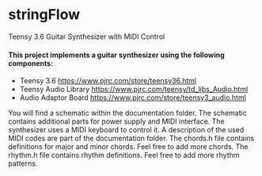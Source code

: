 # stringFlow
Teensy 3.6 Guitar Synthesizer with MIDI Control
#### This project implements a guitar synthesizer using the following components:
* Teensy 3.6 https://www.pjrc.com/store/teensy36.html
* Teensy Audio Library https://www.pjrc.com/teensy/td_libs_Audio.html
* Audio Adaptor Board https://www.pjrc.com/store/teensy3_audio.html

You will find a schematic within the documentation folder. The schematic contains additional parts for power supply and MIDI interface. The synthesizer uses a MIDI keyboard to control it. A description of the used MIDI codes are part of the documentation folder.
The chords.h file contains definitions for major and minor chords. Feel free to add more chords.
The rhythm.h file contains rhythm definitions. Feel free to add more rhythm patterns.
